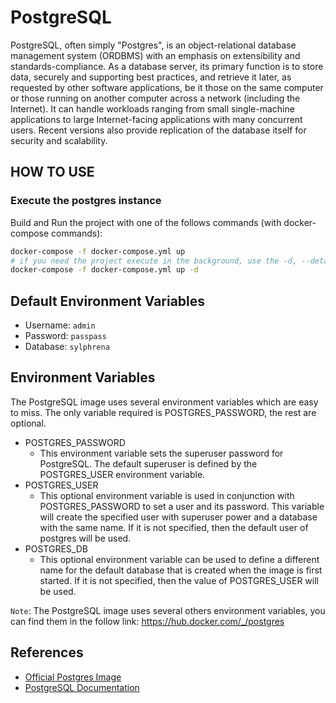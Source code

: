 # PostgreSQL

PostgreSQL, often simply "Postgres", is an object-relational database management system (ORDBMS) with an emphasis on extensibility and standards-compliance. As a database server, its primary function is to store data, securely and supporting best practices, and retrieve it later, as requested by other software applications, be it those on the same computer or those running on another computer across a network (including the Internet). It can handle workloads ranging from small single-machine applications to large Internet-facing applications with many concurrent users. Recent versions also provide replication of the database itself for security and scalability.

## HOW TO USE

### Execute the postgres instance

Build and Run the project with one of the follows commands (with docker-compose commands):

```bash
docker-compose -f docker-compose.yml up
# if you need the project execute in the background, use the -d, --detach option
docker-compose -f docker-compose.yml up -d
```
## Default Environment Variables

- Username: `admin`
- Password: `passpass`
- Database: `sylphrena`

## Environment Variables 

The PostgreSQL image uses several environment variables which are easy to miss. The only variable required is POSTGRES_PASSWORD, the rest are optional.

- POSTGRES_PASSWORD 
    - This environment variable sets the superuser password for PostgreSQL. The default superuser is defined by the POSTGRES_USER environment variable.
- POSTGRES_USER
    - This optional environment variable is used in conjunction with POSTGRES_PASSWORD to set a user and its password. This variable will create the specified user with superuser power and a database with the same name. If it is not specified, then the default user of postgres will be used.
- POSTGRES_DB
    - This optional environment variable can be used to define a different name for the default database that is created when the image is first started. If it is not specified, then the value of POSTGRES_USER will be used.

`Note`: The PostgreSQL image uses several others environment variables, you can find them in the follow link: https://hub.docker.com/_/postgres

## References

-  [Official Postgres Image](https://hub.docker.com/_/postgres)
-  [PostgreSQL Documentation](https://www.postgresql.org/docs/)
